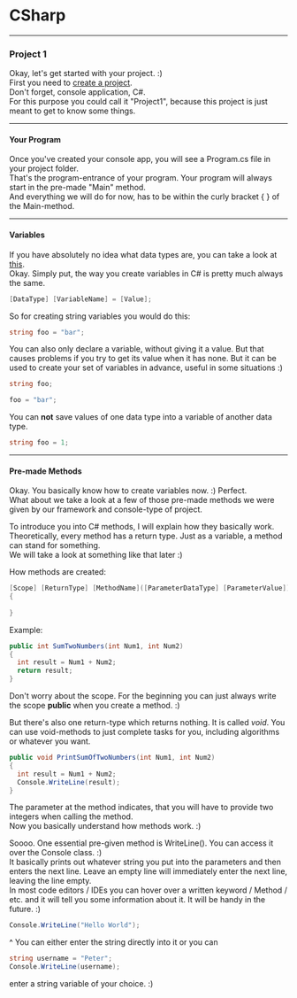 # CSharp
---
### <a id="Title">Project 1</a>

Okay, let's get started with your project. :)<br>
First you need to [create a project](../Your-First-Project.md).<br>
Don't forget, console application, C#.<br>
For this purpose you could call it "Project1", because this project is just meant to get to know some things.<br>

---
#### <a id="Program">Your Program</a>

Once you've created your console app, you will see a Program.cs file in your project folder.<br>
That's the program-entrance of your program. Your program will always start in the pre-made "Main" method.<br>
And everything we will do for now, has to be within the curly bracket { } of the Main-method.<br>


---
#### <a id="Program">Variables</a>

If you have absolutely no idea what data types are, you can take a look at [this](../../General-Programming/Data-Types.md).<br>
Okay. Simply put, the way you create variables in C# is pretty much always the same.<br>

```csharp
[DataType] [VariableName] = [Value];
```
So for creating string variables you would do this:<br>
```csharp
string foo = "bar";
```
You can also only declare a variable, without giving it a value. But that causes problems if you try to get its value when it has none. But it can be used to create your set of variables in advance, useful in some situations :)<br>
```csharp
string foo;

foo = "bar";
```

You can **not** save values of one data type into a variable of another data type.<br>
```csharp
string foo = 1;
```


---
#### <a id="Program">Pre-made Methods</a>

Okay. You basically know how to create variables now. :) Perfect.<br>
What about we take a look at a few of those pre-made methods we were given by our framework and console-type of project.<br>

To introduce you into C# methods, I will explain how they basically work.<br>
Theoretically, every method has a return type. Just as a variable, a method can stand for something.<br>
We will take a look at something like that later :)<br>

How methods are created:
```csharp
[Scope] [ReturnType] [MethodName]([ParameterDataType] [ParameterValue])
{
  
}
```

Example:<br>
```csharp
public int SumTwoNumbers(int Num1, int Num2)
{
  int result = Num1 + Num2;
  return result;
}
```

Don't worry about the scope. For the beginning you can just always write the scope **public** when you create a method. :)<br>

But there's also one return-type which returns nothing. It is called *void*. You can use void-methods to just complete tasks for you, including algorithms or whatever you want.

```csharp
public void PrintSumOfTwoNumbers(int Num1, int Num2)
{
  int result = Num1 + Num2;
  Console.WriteLine(result);
}
```
The parameter at the method indicates, that you will have to provide two integers when calling the method.<br>
Now you basically understand how methods work. :)<br>


Soooo. One essential pre-given method is WriteLine(). You can access it over the Console class. :)<br>
It basically prints out whatever string you put into the parameters and then enters the next line. Leave an empty line will immediately enter the next line, leaving the line empty.<br>
In most code editors / IDEs you can hover over a written keyword / Method / etc. and it will tell you some information about it. It will be handy in the future. :)<br>

```csharp
Console.WriteLine("Hello World");
```
^ You can either enter the string directly into it or you can<br>

```csharp
string username = "Peter";
Console.WriteLine(username);
```
enter a string variable of your choice. :)<br>

